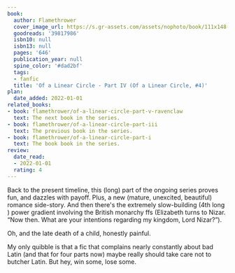 ```yaml
---
book:
  author: Flamethrower
  cover_image_url: https://s.gr-assets.com/assets/nophoto/book/111x148-bcc042a9c91a29c1d680899eff700a03.png
  goodreads: '39817986'
  isbn10: null
  isbn13: null
  pages: '646'
  publication_year: null
  spine_color: '#dad2bf'
  tags:
  - fanfic
  title: 'Of a Linear Circle - Part IV (Of a Linear Circle, #4)'
plan:
  date_added: 2022-01-01
related_books:
- book: flamethrower/of-a-linear-circle-part-v-ravenclaw
  text: The next book in the series.
- book: flamethrower/of-a-linear-circle-part-iii
  text: The previous book in the series.
- book: flamethrower/of-a-linear-circle-part-i
  text: The book book in the series.
review:
  date_read:
  - 2022-01-01
  rating: 4
---
```


Back to the present timeline, this (long) part of the ongoing series proves fun, and dazzles with payoff. Plus, a new
(mature, unexcited, beautiful) romance side-story. And then there's the extremely slow-building (4th long ) power
gradient involving the British monarchy ffs (Elizabeth turns to Nizar. “Now then. What are your intentions regarding my
kingdom, Lord Nizar?”).

Oh, and the late death of a child, honestly painful.

My only quibble is that a fic that complains nearly constantly about bad Latin (and that for four parts now) maybe
really should take care not to butcher Latin. But hey, win some, lose some.
